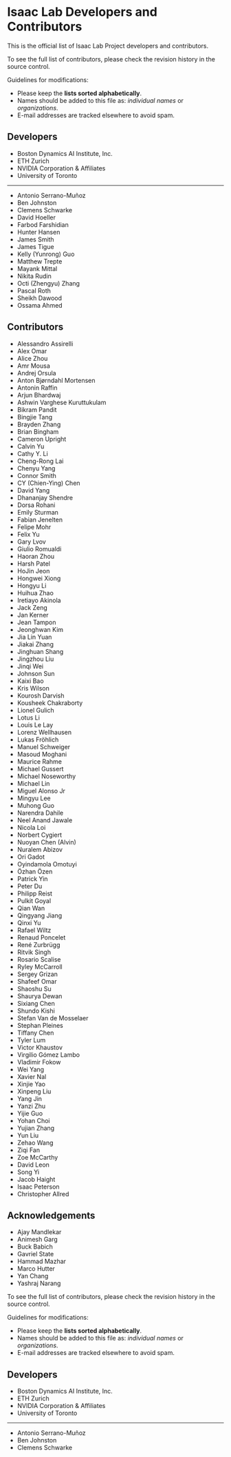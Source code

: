 # Isaac Lab Developers and Contributors

This is the official list of Isaac Lab Project developers and contributors.

To see the full list of contributors, please check the revision history in the source control.

Guidelines for modifications:

* Please keep the **lists sorted alphabetically**.
* Names should be added to this file as: *individual names* or *organizations*.
* E-mail addresses are tracked elsewhere to avoid spam.

## Developers

* Boston Dynamics AI Institute, Inc.
* ETH Zurich
* NVIDIA Corporation & Affiliates
* University of Toronto

---

* Antonio Serrano-Muñoz
* Ben Johnston
* Clemens Schwarke
* David Hoeller
* Farbod Farshidian
* Hunter Hansen
* James Smith
* James Tigue
* Kelly (Yunrong) Guo
* Matthew Trepte
* Mayank Mittal
* Nikita Rudin
* Octi (Zhengyu) Zhang
* Pascal Roth
* Sheikh Dawood
* Ossama Ahmed

## Contributors

* Alessandro Assirelli
* Alex Omar
* Alice Zhou
* Amr Mousa
* Andrej Orsula
* Anton Bjørndahl Mortensen
* Antonin Raffin
* Arjun Bhardwaj
* Ashwin Varghese Kuruttukulam
* Bikram Pandit
* Bingjie Tang
* Brayden Zhang
* Brian Bingham
* Cameron Upright
* Calvin Yu
* Cathy Y. Li
* Cheng-Rong Lai
* Chenyu Yang
* Connor Smith
* CY (Chien-Ying) Chen
* David Yang
* Dhananjay Shendre
* Dorsa Rohani
* Emily Sturman
* Fabian Jenelten
* Felipe Mohr
* Felix Yu
* Gary Lvov
* Giulio Romualdi
* Haoran Zhou
* Harsh Patel
* HoJin Jeon
* Hongwei Xiong
* Hongyu Li
* Huihua Zhao
* Iretiayo Akinola
* Jack Zeng
* Jan Kerner
* Jean Tampon
* Jeonghwan Kim
* Jia Lin Yuan
* Jiakai Zhang
* Jinghuan Shang
* Jingzhou Liu
* Jinqi Wei
* Johnson Sun
* Kaixi Bao
* Kris Wilson
* Kourosh Darvish
* Kousheek Chakraborty
* Lionel Gulich
* Lotus Li
* Louis Le Lay
* Lorenz Wellhausen
* Lukas Fröhlich
* Manuel Schweiger
* Masoud Moghani
* Maurice Rahme
* Michael Gussert
* Michael Noseworthy
* Michael Lin
* Miguel Alonso Jr
* Mingyu Lee
* Muhong Guo
* Narendra Dahile
* Neel Anand Jawale
* Nicola Loi
* Norbert Cygiert
* Nuoyan Chen (Alvin)
* Nuralem Abizov
* Ori Gadot
* Oyindamola Omotuyi
* Özhan Özen
* Patrick Yin
* Peter Du
* Philipp Reist
* Pulkit Goyal
* Qian Wan
* Qingyang Jiang
* Qinxi Yu
* Rafael Wiltz
* Renaud Poncelet
* René Zurbrügg
* Ritvik Singh
* Rosario Scalise
* Ryley McCarroll
* Sergey Grizan
* Shafeef Omar
* Shaoshu Su
* Shaurya Dewan
* Sixiang Chen
* Shundo Kishi
* Stefan Van de Mosselaer
* Stephan Pleines
* Tiffany Chen
* Tyler Lum
* Victor Khaustov
* Virgilio Gómez Lambo
* Vladimir Fokow
* Wei Yang
* Xavier Nal
* Xinjie Yao
* Xinpeng Liu
* Yang Jin
* Yanzi Zhu
* Yijie Guo
* Yohan Choi
* Yujian Zhang
* Yun Liu
* Zehao Wang
* Ziqi Fan
* Zoe McCarthy
* David Leon
* Song Yi
* Jacob Haight
* Isaac Peterson
* Christopher Allred

## Acknowledgements

* Ajay Mandlekar
* Animesh Garg
* Buck Babich
* Gavriel State
* Hammad Mazhar
* Marco Hutter
* Yan Chang
* Yashraj Narang

To see the full list of contributors, please check the revision history in the source control.

Guidelines for modifications:

* Please keep the **lists sorted alphabetically**.
* Names should be added to this file as: *individual names* or *organizations*.
* E-mail addresses are tracked elsewhere to avoid spam.

## Developers

* Boston Dynamics AI Institute, Inc.
* ETH Zurich
* NVIDIA Corporation & Affiliates
* University of Toronto

---

* Antonio Serrano-Muñoz
* Ben Johnston
* Clemens Schwarke
